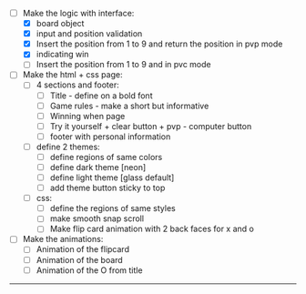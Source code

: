 - [ ] Make the logic with interface:
   - [x] board object
   - [x] input and position validation
   - [x] Insert the position from 1 to 9 and return the position in pvp mode
   - [x] indicating win
   - [ ] Insert the position from 1 to 9 and in pvc mode 

- [ ] Make the html + css page:
   - [ ] 4 sections and footer:
      - [ ] Title - define on a bold font
      - [ ] Game rules - make a short but informative 
      - [ ] Winning when page
      - [ ] Try it yourself 
            + clear button 
            + pvp - computer button 
      - [ ] footer with personal information 
    - [ ] define 2 themes:
      - [ ] define regions of same colors
      - [ ] define dark theme [neon]
      - [ ] define light theme [glass default]
      - [ ] add theme button sticky to top
    - [ ] css:
      - [ ] define the regions of same styles
      - [ ] make smooth snap scroll 
      - [ ] Make flip card animation with 2 back faces for x and o 

- [ ] Make the animations:
  - [ ] Animation of the flipcard
  - [ ] Animation of the board
  - [ ] Animation of the O from title
---